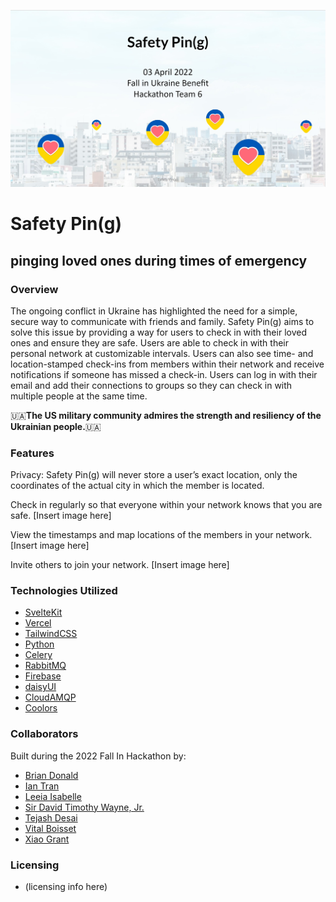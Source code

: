![Safety Ping](Header.jpg)
# Safety Pin(g)
## pinging loved ones during times of emergency
### Overview
The ongoing conflict in Ukraine has highlighted the need for a simple, secure way to communicate with friends and family. Safety Pin(g) aims to solve this issue by providing a way for users to check in with their loved ones and ensure they are safe. Users are able to check in with their personal network at customizable intervals. Users can also see time- and location-stamped check-ins from members within their network and receive notifications if someone has missed a check-in. Users can log in with their email and add their connections to groups so they can check in with multiple people at the same time.

:ukraine:**The US military community admires the strength and resiliency of the Ukrainian people.**:ukraine:

### Features
Privacy: Safety Pin(g) will never store a user’s exact location, only the coordinates of the actual city in which the member is located.

Check in regularly so that everyone within your network knows that you are safe.
[Insert image here]

View the timestamps and map locations of the members in your network.
[Insert image here]

Invite others to join your network.
[Insert image here]

### Technologies Utilized
* [SvelteKit](https://svelte.dev/)
* [Vercel](https://vercel.com/)
* [TailwindCSS](https://tailwindcss.com/)
* [Python](https://www.python.org/)
* [Celery](https://docs.celeryq.dev/en/stable/index.html)
* [RabbitMQ](https://www.rabbitmq.com/)
* [Firebase](https://firebase.google.com/)
* [daisyUI](https://daisyui.com/)
* [CloudAMQP](https://www.cloudamqp.com/)
* [Coolors](https://coolors.co/)

### Collaborators
Built during the 2022 Fall In Hackathon by:
* [Brian Donald](https://github.com/0c370t)
* [Ian Tran](https://github.com/idtran)
* [Leeia Isabelle](https://github.com/Leeiaisabelle)
* [Sir David Timothy Wayne, Jr.](https://github.com/Wolverine971)
* [Tejash Desai](https://github.com/Tejash241)
* [Vital Boisset](https://github.com/vital-b)
* [Xiao Grant](https://github.com/XiaoLGrant)

### Licensing
* (licensing info here)
